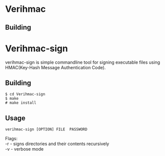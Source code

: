 Verihmac
=====

Building
--------

Verihmac-sign 
====

verihmac-sign is simple commandline tool  for signing  executable  files  using HMAC(Key-Hash Message Authentication Code). 

Building
-------

	$ cd Verihmac-sign
	$ make 
	# make install 

Usage
-------

	verihmac-sign [OPTION] FILE  PASSWORD 

Flags:    
-r - signs directories and their contents recursively      
-v - verbose mode    

